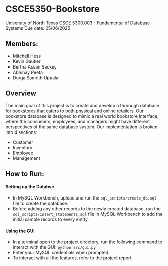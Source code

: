 # CSCE5350-Bookstore

University of North Texas
CSCE 5300.003 - Fundamental of Database Systems
Due date: 05/06/2025

## Members:
- Mitchell Hess
- Kevin Gautier
- Bertha Assan Sackey
- Abhinay Peeta
- Durga Samrith Uppala

## Overview

The main goal of this project is to create and develop a thorough database for bookstores that caters to both physical and online retailers. Our bookstore database is designed to mimic a real world bookstore interface, where the consumers, employees, and managers might have different perspectives of the same database system. Our implementation is broken into 4 sections:
- Customer
- Inventory
- Employee
- Management

## How to Run:

#### Setting up the Databse

- In MySQL Workbench, upload and run the `sql_scripts/create_db.sql` file to create the database.
- Before adding any other records to the newly created database, run the `sql_scripts/insert_statements.sql` file in MySQL Workbench to add the initial sample records to every entity.

#### Using the GUI

- In a terminal open to the project directory, run the following command to interact with the GUI: `python src/gui.py`
- Enter your MySQL credentials when prompted.
- To interact with all the features, refer to the project report.

